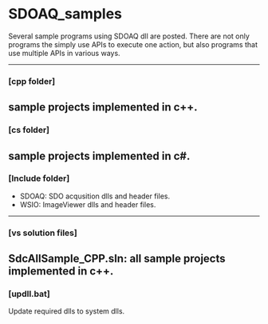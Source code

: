 # SDOAQ_samples

Several sample programs using SDOAQ dll are posted. There are not only programs the simply use APIs to execute one action, but also programs that use multiple APIs in various ways.

---
### [cpp folder]
  sample projects implemented in c++.
---
### [cs folder]
  sample projects implemented in c#.
---
### [Include folder]
  * SDOAQ: SDO acqusition dlls and header files.
  * WSIO: ImageViewer dlls and header files.
---
### [vs solution files]
  SdcAllSample_CPP.sIn: all sample projects implemented in c++.
---
### [updll.bat]
  Update required dlls to system dlls.
